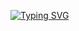 [![Typing SVG](https://readme-typing-svg.herokuapp.com?color=%2336BCF7&lines=Frontend+ReactJS+Developer+👨‍💻)](https://git.io/typing-svg)
